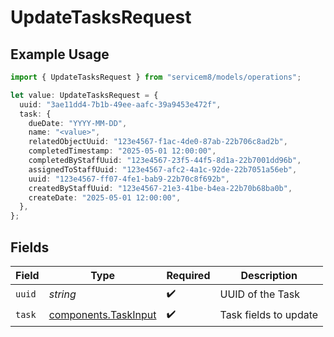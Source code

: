# UpdateTasksRequest

## Example Usage

```typescript
import { UpdateTasksRequest } from "servicem8/models/operations";

let value: UpdateTasksRequest = {
  uuid: "3ae11dd4-7b1b-49ee-aafc-39a9453e472f",
  task: {
    dueDate: "YYYY-MM-DD",
    name: "<value>",
    relatedObjectUuid: "123e4567-f1ac-4de0-87ab-22b706c8ad2b",
    completedTimestamp: "2025-05-01 12:00:00",
    completedByStaffUuid: "123e4567-23f5-44f5-8d1a-22b7001dd96b",
    assignedToStaffUuid: "123e4567-afc2-4a1c-92de-22b7051a56eb",
    uuid: "123e4567-ff07-4fe1-bab9-22b70c8f692b",
    createdByStaffUuid: "123e4567-21e3-41be-b4ea-22b70b68ba0b",
    createDate: "2025-05-01 12:00:00",
  },
};
```

## Fields

| Field                                                        | Type                                                         | Required                                                     | Description                                                  |
| ------------------------------------------------------------ | ------------------------------------------------------------ | ------------------------------------------------------------ | ------------------------------------------------------------ |
| `uuid`                                                       | *string*                                                     | :heavy_check_mark:                                           | UUID of the Task                                             |
| `task`                                                       | [components.TaskInput](../../models/components/taskinput.md) | :heavy_check_mark:                                           | Task fields to update                                        |